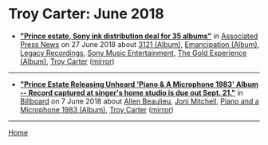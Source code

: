 # Troy Carter: June 2018

 - [**"Prince estate, Sony ink distribution deal for 35 albums"**](https://www.apnews.com/3f346190027d4601a34fa81f7cf165a2) in [Associated Press News](https://www.apnews.com/) on 27 June 2018 about [3121 (Album)](https://bjmdotnet.github.io/pr1nc3/topics/album/3121/), [Emancipation (Album)](https://bjmdotnet.github.io/pr1nc3/topics/album/emancipation/), [Legacy Recordings](https://bjmdotnet.github.io/pr1nc3/topics/legacy-recordings/), [Sony Music Entertainment](https://bjmdotnet.github.io/pr1nc3/topics/sony-music-entertainment/), [The Gold Experience (Album)](https://bjmdotnet.github.io/pr1nc3/topics/album/the-gold-experience/), [Troy Carter](https://bjmdotnet.github.io/pr1nc3/topics/troy-carter/) ([mirror](https://web.archive.org/web/*/https://www.apnews.com/3f346190027d4601a34fa81f7cf165a2))

----

 - [**"Prince Estate Releasing Unheard 'Piano & A Microphone 1983' Album -- Record captured at singer's home studio is due out Sept. 21."**](https://www.billboard.com/articles/columns/rock/8459820/prince-estate-releasing-unheard-piano-a-microphone-1983-album) in [Billboard](https://www.billboard.com/) on 7 June 2018 about [Allen Beaulieu](https://bjmdotnet.github.io/pr1nc3/topics/allen-beaulieu/), [Joni Mitchell](https://bjmdotnet.github.io/pr1nc3/topics/joni-mitchell/), [Piano and a Microphone 1983 (Album)](https://bjmdotnet.github.io/pr1nc3/topics/album/piano-and-a-microphone-1983/), [Troy Carter](https://bjmdotnet.github.io/pr1nc3/topics/troy-carter/) ([mirror](https://web.archive.org/web/*/https://www.billboard.com/articles/columns/rock/8459820/prince-estate-releasing-unheard-piano-a-microphone-1983-album))

----

[Home](./)
